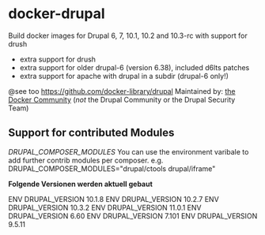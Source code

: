 # docker-drupal

Build docker images for Drupal 6, 7, 10.1, 10.2 and 10.3-rc with support for drush

* extra support for drush
* extra support for older drupal-6 (version 6.38), included d6lts patches
* extra support for apache with drupal in a subdir (drupal-6 only!)

@see too https://github.com/docker-library/drupal
Maintained by: [the Docker Community](https://github.com/docker-library/drupal) (*not* the Drupal Community or the Drupal Security Team)

## Support for contributed Modules

*DRUPAL_COMPOSER_MODULES*
You can use the environment varibale to add further contrib modules per composer.
e.g.
DRUPAL_COMPOSER_MODULES="drupal/ctools drupal/iframe"

**Folgende Versionen werden aktuell gebaut**

ENV DRUPAL_VERSION 10.1.8
ENV DRUPAL_VERSION 10.2.7
ENV DRUPAL_VERSION 10.3.2
ENV DRUPAL_VERSION 11.0.1
ENV DRUPAL_VERSION 6.60
ENV DRUPAL_VERSION 7.101
ENV DRUPAL_VERSION 9.5.11
